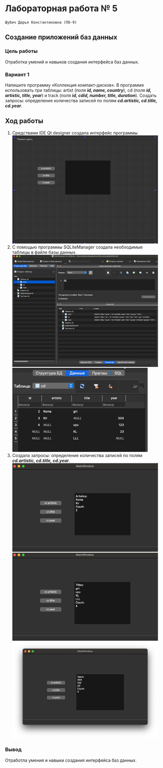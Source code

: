
# Лабораторная работа № 5 #

`Шубич Дарья Константиновна (ПО-9)`

## Создание приложений баз данных ##

### Цель работы ###

Отработка умений и навыков создания интерфейса баз данных.

### Вариант 1 ###
Напишите программу «Коллекция компакт-дисков». В программе использовать три таблицы: artist (поля ***id, name, country***), cd (поля ***id, artistic, title, year***) и track (поля ***id, cdid, number, title, duration***). Создать запросы: определение количества записей по полям ***cd.artistic, cd.title, cd.year***.


## Ход работы ##
1. Средствами IDE Qt designer создала интерфейс программы
![image](img/1.png)
2. С помощью программы SQLiteManager создала необходимые таблицы в файле базы данных.
![image](img/2.png)
![image](img/3.png)
3. Создала запросы: определение количества записей по полям ***cd.artistic, cd.title, cd.year***.
![image](img/4.png)
![image](img/5.png)
![image](img/6.png)

### Вывод ###

Отработла умения и навыки создания интерфейса баз данных.
